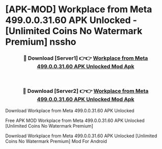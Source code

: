 # [APK-MOD] Workplace from Meta 499.0.0.31.60 APK Unlocked - [Unlimited Coins No Watermark Premium] nssho



<div align="center">
<h3>🔴 Download [Server1] 👉👉 <a href="https://momento.my/?title=Workplace_from_Meta_499.0.0.31.60_APK_Unlocked">Workplace from Meta 499.0.0.31.60 APK Unlocked Mod Apk</a></h3><br>

<h3>🔴 Download [Server2] 👉👉 <a href="https://momento.my/?title=Workplace_from_Meta_499.0.0.31.60_APK_Unlocked">Workplace from Meta 499.0.0.31.60 APK Unlocked Mod Apk</a></h3>
</div>



Download Workplace from Meta 499.0.0.31.60 APK Unlocked 

Free APK MOD Workplace from Meta 499.0.0.31.60 APK Unlocked [Unlimited Coins No Watermark Premium]

Download Workplace from Meta 499.0.0.31.60 APK Unlocked [Unlimited Coins No Watermark Premium] Mod For Android
